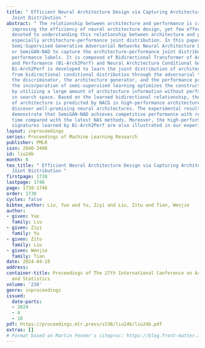 ```yaml
---
title: " Efficient Neural Architecture Design via Capturing Architecture-Performance
  Joint Distribution "
abstract: " The relationship between architecture and performance is critical for
  improving the efficiency of neural architecture design, yet few efforts have been
  devoted to understanding this relationship between architecture and performance,
  especially architecture-performance joint distribution. In this paper, we propose
  Semi-Supervised Generative Adversarial Networks Neural Architecture Design Method
  or SemiGAN-NAD to capture the architecture-performance joint distribution with few
  performance labels. It is composed of Bidirectional Transformer of Architecture
  and Performance (Bi-Arch2Perf) and Neural Architecture Conditional Generation (NACG).
  Bi-Arch2Perf is developed to learn the joint distribution of architecture and performance
  from bidirectional conditional distribution through the adversarial training of
  the discriminator, the architecture generator, and the performance predictor. Then,
  the incorporation of semi-supervised learning optimizes the construction of Bi-Arch2Perf
  by utilizing a large amount of architecture information without performance annotation
  in search space. Based on the learned bidirectional relationship, the performance
  of architecture is predicted by NACG in high-performance architecture space to efficiently
  discover well-promising neural architectures. The experimental results on NAS benchmarks
  demonstrate that SemiGAN-NAD achieves competitive performance with reduced evaluation
  time compared with the latest NAS methods. Moreover, the high-performance architecture
  signatures learned by Bi-Arch2Perf are also illustrated in our experiments. "
layout: inproceedings
series: Proceedings of Machine Learning Research
publisher: PMLR
issn: 2640-3498
id: liu24b
month: 0
tex_title: " Efficient Neural Architecture Design via Capturing Architecture-Performance
  Joint Distribution "
firstpage: 1738
lastpage: 1746
page: 1738-1746
order: 1738
cycles: false
bibtex_author: Liu, Yue and Yu, Ziyi and Liu, Zitu and Tian, Wenjie
author:
- given: Yue
  family: Liu
- given: Ziyi
  family: Yu
- given: Zitu
  family: Liu
- given: Wenjie
  family: Tian
date: 2024-04-18
address:
container-title: Proceedings of The 27th International Conference on Artificial Intelligence
  and Statistics
volume: '238'
genre: inproceedings
issued:
  date-parts:
  - 2024
  - 4
  - 18
pdf: https://proceedings.mlr.press/v238/liu24b/liu24b.pdf
extras: []
# Format based on Martin Fenner's citeproc: https://blog.front-matter.io/posts/citeproc-yaml-for-bibliographies/
---
```

